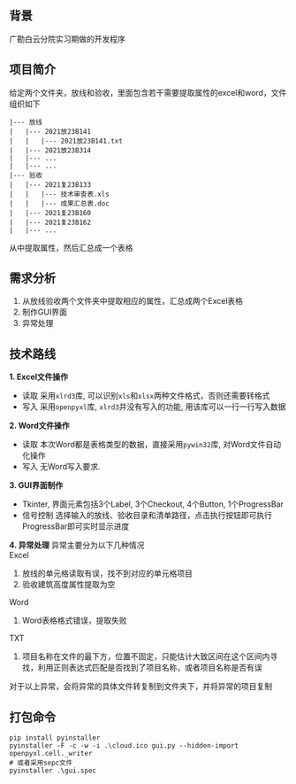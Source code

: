 ## 背景
广勘白云分院实习期做的开发程序
## 项目简介
给定两个文件夹，放线和验收，里面包含若干需要提取属性的excel和word，文件组织如下
```
|--- 放线
|   |--- 2021放23B141
|   |   |--- 2021放23B141.txt
|   |--- 2021放23B314
|   |--- ...
|   |--- ...
|--- 验收
|   |--- 2021复23B133
|   |   |--- 技术审查表.xls
|   |   |--- 成果汇总表.doc
|   |--- 2021复23B160
|   |--- 2021复23B162
|   |--- ...
```
从中提取属性，然后汇总成一个表格
## 需求分析
1. 从放线验收两个文件夹中提取相应的属性，汇总成两个Excel表格
2. 制作GUI界面
3. 异常处理
## 技术路线
**1. Excel文件操作**
- 读取 采用`xlrd3`库, 可以识别`xls`和`xlsx`两种文件格式，否则还需要转格式  
- 写入 采用`openpyxl`库, `xlrd3`并没有写入的功能, 用该库可以一行一行写入数据
  
**2. Word文件操作**
- 读取 本次Word都是表格类型的数据，直接采用`pywin32`库, 对Word文件自动化操作
- 写入 无Word写入要求.

**3. GUI界面制作**
- Tkinter, 界面元素包括3个Label, 3个Checkout, 4个Button, 1个ProgressBar
- 信号控制 选择输入的放线、验收目录和清单路径，点击执行按钮即可执行ProgressBar即可实时显示进度

**4. 异常处理**
异常主要分为以下几种情况  
Excel 
1. 放线的单元格读取有误，找不到对应的单元格项目
2. 验收建筑高度属性提取为空 
  
Word
1. Word表格格式错误，提取失败

TXT
1. 项目名称在文件的最下方，位置不固定，只能估计大致区间在这个区间内寻找，利用正则表达式匹配是否找到了项目名称，或者项目名称是否有误

对于以上异常，会将异常的具体文件转复制到文件夹下，并将异常的项目复制
## 打包命令
```shell
pip install pyinstaller
pyinstaller -F -c -w -i .\cloud.ico gui.py --hidden-import openpyxl.cell._writer
# 或者采用sepc文件
pyinstaller .\gui.spec
```

